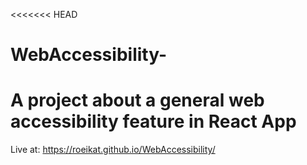 <<<<<<< HEAD
# WebAccessibility-
A project about a general web accessibility feature in React App
=======
Live at: https://roeikat.github.io/WebAccessibility/
